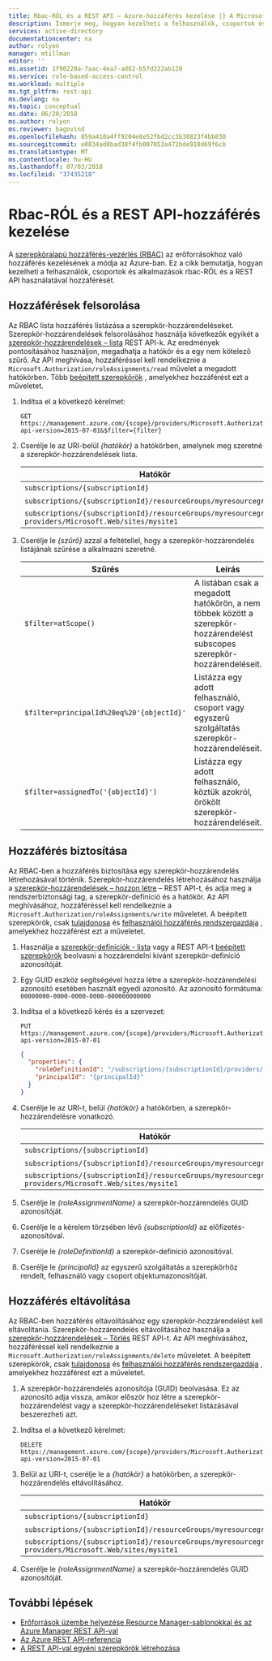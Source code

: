 ```yaml
---
title: Rbac-RÓL és a REST API – Azure-hozzáférés kezelése |} A Microsoft Docs
description: Ismerje meg, hogyan kezelheti a felhasználók, csoportok és alkalmazások, a szerepköralapú hozzáférés-vezérlés (RBAC) és a REST API használatával hozzáférését. Ez magában foglalja a listázási hozzáférés, hozzáférést biztosít, és távolítsa el a hozzáférést.
services: active-directory
documentationcenter: na
author: rolyon
manager: mtillman
editor: ''
ms.assetid: 1f90228a-7aac-4ea7-ad82-b57d222ab128
ms.service: role-based-access-control
ms.workload: multiple
ms.tgt_pltfrm: rest-api
ms.devlang: na
ms.topic: conceptual
ms.date: 06/20/2018
ms.author: rolyon
ms.reviewer: bagovind
ms.openlocfilehash: 859a410a4ff9204e8e52fbd2cc3b38823f4bb830
ms.sourcegitcommit: e0834ad0bad38f4fb007053a472bde918d69f6cb
ms.translationtype: MT
ms.contentlocale: hu-HU
ms.lasthandoff: 07/03/2018
ms.locfileid: "37435218"
---
```

# <a name="manage-access-using-rbac-and-the-rest-api"></a>Rbac-RÓL és a REST API-hozzáférés kezelése

A [szerepköralapú hozzáférés-vezérlés (RBAC)](overview.md) az erőforrásokhoz való hozzáférés kezelésének a módja az Azure-ban. Ez a cikk bemutatja, hogyan kezelheti a felhasználók, csoportok és alkalmazások rbac-RÓL és a REST API használatával hozzáférését.

## <a name="list-access"></a>Hozzáférések felsorolása

Az RBAC lista hozzáférés listázása a szerepkör-hozzárendeléseket. Szerepkör-hozzárendelések felsorolásához használja következők egyikét a [szerepkör-hozzárendelések – lista](/rest/api/authorization/roleassignments/list) REST API-k. Az eredmények pontosításához használjon, megadhatja a hatókör és a egy nem kötelező szűrő. Az API meghívása, hozzáféréssel kell rendelkeznie a `Microsoft.Authorization/roleAssignments/read` művelet a megadott hatókörben. Több [beépített szerepkörök](built-in-roles.md) , amelyekhez hozzáférést ezt a műveletet.

1. Indítsa el a következő kérelmet:

    ```http
    GET https://management.azure.com/{scope}/providers/Microsoft.Authorization/roleAssignments?api-version=2015-07-01&$filter={filter}
    ```

1. Cserélje le az URI-belül *{hatókör}* a hatókörben, amelynek meg szeretné a szerepkör-hozzárendelések lista.

    | Hatókör | Típus |
    | --- | --- |
    | `subscriptions/{subscriptionId}` | Előfizetés |
    | `subscriptions/{subscriptionId}/resourceGroups/myresourcegroup1` | Erőforráscsoport |
    | `subscriptions/{subscriptionId}/resourceGroups/myresourcegroup1/ providers/Microsoft.Web/sites/mysite1` | Erőforrás |

1. Cserélje le *{szűrő}* azzal a feltétellel, hogy a szerepkör-hozzárendelés listájának szűrése a alkalmazni szeretné.

    | Szűrés | Leírás |
    | --- | --- |
    | `$filter=atScope()` | A listában csak a megadott hatókörön, a nem többek között a szerepkör-hozzárendelést subscopes szerepkör-hozzárendeléseit. |
    | `$filter=principalId%20eq%20'{objectId}'` | Listázza egy adott felhasználó, csoport vagy egyszerű szolgáltatás szerepkör-hozzárendeléseit. |
    | `$filter=assignedTo('{objectId}')` | Listázza egy adott felhasználó, köztük azokról, örökölt szerepkör-hozzárendeléseit. |

## <a name="grant-access"></a>Hozzáférés biztosítása

Az RBAC-ben a hozzáférés biztosítása egy szerepkör-hozzárendelés létrehozásával történik. Szerepkör-hozzárendelés létrehozásához használja a [szerepkör-hozzárendelések – hozzon létre](/rest/api/authorization/roleassignments/create) – REST API-t, és adja meg a rendszerbiztonsági tag, a szerepkör-definíció és a hatókör. Az API meghívásához, hozzáféréssel kell rendelkeznie a `Microsoft.Authorization/roleAssignments/write` műveletet. A beépített szerepkörök, csak [tulajdonosa](built-in-roles.md#owner) és [felhasználói hozzáférés rendszergazdája](built-in-roles.md#user-access-administrator) , amelyekhez hozzáférést ezt a műveletet.

1. Használja a [szerepkör-definíciók - lista](/rest/api/authorization/roledefinitions/list) vagy a REST API-t [beépített szerepkörök](built-in-roles.md) beolvasni a hozzárendelni kívánt szerepkör-definíció azonosítóját.

1. Egy GUID eszköz segítségével hozza létre a szerepkör-hozzárendelési azonosító esetében használt egyedi azonosító. Az azonosító formátuma: `00000000-0000-0000-0000-000000000000`

1. Indítsa el a következő kérés és a szervezet:

    ```http
    PUT https://management.azure.com/{scope}/providers/Microsoft.Authorization/roleAssignments/{roleAssignmentName}?api-version=2015-07-01
    ```

    ```json
    {
      "properties": {
        "roleDefinitionId": "/subscriptions/{subscriptionId}/providers/Microsoft.Authorization/roleDefinitions/{roleDefinitionId}",
        "principalId": "{principalId}"
      }
    }
    ```
    
1. Cserélje le az URI-t, belül *{hatókör}* a hatókörben, a szerepkör-hozzárendelésre vonatkozó.

    | Hatókör | Típus |
    | --- | --- |
    | `subscriptions/{subscriptionId}` | Előfizetés |
    | `subscriptions/{subscriptionId}/resourceGroups/myresourcegroup1` | Erőforráscsoport |
    | `subscriptions/{subscriptionId}/resourceGroups/myresourcegroup1/ providers/Microsoft.Web/sites/mysite1` | Erőforrás |

1. Cserélje le *{roleAssignmentName}* a szerepkör-hozzárendelés GUID azonosítóját.

1. Cserélje le a kérelem törzsében lévő *{subscriptionId}* az előfizetés-azonosítóval.

1. Cserélje le *{roleDefinitionId}* a szerepkör-definíció azonosítóval.

1. Cserélje le *{principalId}* az egyszerű szolgáltatás a szerepkörhöz rendelt, felhasználó vagy csoport objektumazonosítóját.

## <a name="remove-access"></a>Hozzáférés eltávolítása

Az RBAC-ben hozzáférés eltávolításához egy szerepkör-hozzárendelést kell eltávolítania. Szerepkör-hozzárendelés eltávolításához használja a [szerepkör-hozzárendelések – Törlés](/rest/api/authorization/roleassignments/delete) REST API-t. Az API meghívásához, hozzáféréssel kell rendelkeznie a `Microsoft.Authorization/roleAssignments/delete` műveletet. A beépített szerepkörök, csak [tulajdonosa](built-in-roles.md#owner) és [felhasználói hozzáférés rendszergazdája](built-in-roles.md#user-access-administrator) , amelyekhez hozzáférést ezt a műveletet.

1. A szerepkör-hozzárendelés azonosítója (GUID) beolvasása. Ez az azonosító adja vissza, amikor először hoz létre a szerepkör-hozzárendelést vagy a szerepkör-hozzárendeléseket listázásával beszerezheti azt.

1. Indítsa el a következő kérelmet:

    ```http
    DELETE https://management.azure.com/{scope}/providers/Microsoft.Authorization/roleAssignments/{roleAssignmentName}?api-version=2015-07-01
    ```

1. Belül az URI-t, cserélje le a *{hatókör}* a hatókörben, a szerepkör-hozzárendelés eltávolításához.

    | Hatókör | Típus |
    | --- | --- |
    | `subscriptions/{subscriptionId}` | Előfizetés |
    | `subscriptions/{subscriptionId}/resourceGroups/myresourcegroup1` | Erőforráscsoport |
    | `subscriptions/{subscriptionId}/resourceGroups/myresourcegroup1/ providers/Microsoft.Web/sites/mysite1` | Erőforrás |

1. Cserélje le *{roleAssignmentName}* a szerepkör-hozzárendelés GUID azonosítóját.

## <a name="next-steps"></a>További lépések

- [Erőforrások üzembe helyezése Resource Manager-sablonokkal és az Azure Manager REST API-val](../azure-resource-manager/resource-group-template-deploy-rest.md)
- [Az Azure REST API-referencia](/rest/api/azure/)
- [A REST API-val egyéni szerepkörök létrehozása](custom-roles-rest.md)